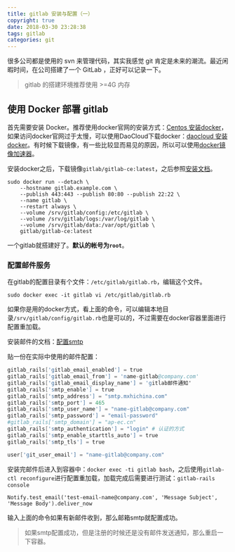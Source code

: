 ```yaml
---
title: gitlab 安装与配置（一）
copyright: true
date: 2018-03-30 23:28:38
tags: gitlab
categories: git
---
```


很多公司都是使用的 svn 来管理代码，其实我感觉 git 肯定是未来的潮流。最近闲暇时间，在公司搭建了一个 GitLab ，正好可以记录一下。

> gitlab 的搭建环境推荐使用 >=4G 内存



## 使用 Docker 部署 gitlab

首先需要安装 Docker。推荐使用docker官网的安装方式：[Centos 安装docker](https://docs.docker.com/install/linux/docker-ce/centos/)，如果访问docker官网过于太慢，可以使用DaoCloud下载docker：[daocloud 安装docker](https://download.daocloud.io/Docker_Mirror/Docker)。有时候下载镜像，有一些比较显而易见的原因，所以可以使用[docker镜像加速器](https://www.daocloud.io/mirror#accelerator-doc)。

安装docker之后，下载镜像`gitlab/gitlab-ce:latest`，之后参照[安装文档](https://docs.gitlab.com/omnibus/docker/README.html#run-the-image)。

```shell
sudo docker run --detach \
    --hostname gitlab.example.com \
    --publish 443:443 --publish 80:80 --publish 22:22 \
    --name gitlab \
    --restart always \
    --volume /srv/gitlab/config:/etc/gitlab \
    --volume /srv/gitlab/logs:/var/log/gitlab \
    --volume /srv/gitlab/data:/var/opt/gitlab \
    gitlab/gitlab-ce:latest
```
一个gitlab就搭建好了。**默认的帐号为`root`**。

<!--more-->

### 配置邮件服务

在gitlab的配置目录有个文件：`/etc/gitlab/gitlab.rb`，编辑这个文件。

```shell
sudo docker exec -it gitlab vi /etc/gitlab/gitlab.rb
```

如果你是用的docker方式，看上面的命令，可以编辑本地目录`/srv/gitlab/config/gitlab.rb`也是可以的，不过需要在docker容器里面进行配置重加载。

安装邮件的文档：[配置smtp](https://docs.gitlab.com/omnibus/settings/smtp.html#doc-nav)

贴一份在实际中使用的邮件配置：

```s
gitlab_rails['gitlab_email_enabled'] = true
gitlab_rails['gitlab_email_from'] = 'name-gitlab@company.com'
gitlab_rails['gitlab_email_display_name'] = 'gitlab邮件通知'
gitlab_rails['smtp_enable'] = true
gitlab_rails['smtp_address'] = "smtp.mxhichina.com"
gitlab_rails['smtp_port'] = 465
gitlab_rails['smtp_user_name'] = "name-gitlab@company.com"
gitlab_rails['smtp_password'] = "email-password"
#gitlab_rails['smtp_domain'] = "ap-ec.cn"
gitlab_rails['smtp_authentication'] = "login" # 认证的方式
gitlab_rails['smtp_enable_starttls_auto'] = true
gitlab_rails['smtp_tls'] = true

user['git_user_email'] = "name-gitlab@company.com"
```

安装完邮件后进入到容器中：`docker exec -ti gitlab bash`，之后使用`gitlab-ctl reconfigure`进行配置重加载，加载完成后需要进行测试：`gitlab-rails console`

```shell
Notify.test_email('test-email-name@company.com', 'Message Subject', 'Message Body').deliver_now
```

输入上面的命令如果有新邮件收到，那么邮箱smtp就配置成功。

> 如果smtp配置成功，但是注册的时候还是没有邮件发送通知，那么重启一下容器。

